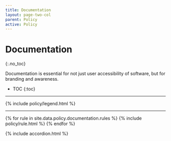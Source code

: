 ```yaml
---
title: Documentation
layout: page-two-col
parent: Policy
active: Policy
---
```


# Documentation
{:.no_toc}

Documentation is essential for not just user accessibility of software, but for branding and awareness.

* TOC
{:toc}


<hr />

{% include policy/legend.html %}
<hr />

<main class="accordion">
{% for rule in site.data.policy.documentation.rules %}
    {% include policy/rule.html %}
{% endfor %}
</main>

{% include accordion.html %}
